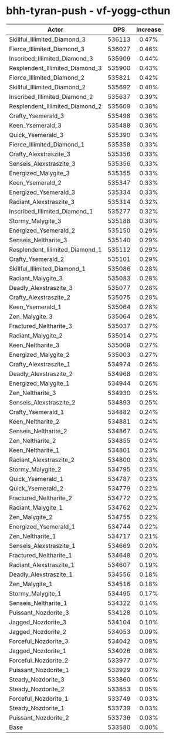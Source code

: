 # bhh-tyran-push - vf-yogg-cthun
| Actor | DPS | Increase |
|---|:---:|:---:|
|Skillful_Illimited_Diamond_3|536113|0.47%|
|Fierce_Illimited_Diamond_3|536027|0.46%|
|Inscribed_Illimited_Diamond_3|535909|0.44%|
|Resplendent_Illimited_Diamond_3|535900|0.43%|
|Fierce_Illimited_Diamond_2|535821|0.42%|
|Skillful_Illimited_Diamond_2|535692|0.40%|
|Inscribed_Illimited_Diamond_2|535637|0.39%|
|Resplendent_Illimited_Diamond_2|535609|0.38%|
|Crafty_Ysemerald_3|535498|0.36%|
|Keen_Ysemerald_3|535488|0.36%|
|Quick_Ysemerald_3|535390|0.34%|
|Fierce_Illimited_Diamond_1|535358|0.33%|
|Crafty_Alexstraszite_3|535356|0.33%|
|Senseis_Alexstraszite_3|535356|0.33%|
|Energized_Malygite_3|535355|0.33%|
|Keen_Ysemerald_2|535347|0.33%|
|Energized_Ysemerald_3|535334|0.33%|
|Radiant_Alexstraszite_3|535314|0.32%|
|Inscribed_Illimited_Diamond_1|535277|0.32%|
|Stormy_Malygite_3|535188|0.30%|
|Energized_Ysemerald_2|535150|0.29%|
|Senseis_Neltharite_3|535140|0.29%|
|Resplendent_Illimited_Diamond_1|535112|0.29%|
|Crafty_Ysemerald_2|535101|0.29%|
|Skillful_Illimited_Diamond_1|535086|0.28%|
|Radiant_Malygite_3|535083|0.28%|
|Deadly_Alexstraszite_3|535077|0.28%|
|Crafty_Alexstraszite_2|535075|0.28%|
|Keen_Ysemerald_1|535064|0.28%|
|Zen_Malygite_3|535064|0.28%|
|Fractured_Neltharite_3|535037|0.27%|
|Radiant_Malygite_2|535014|0.27%|
|Keen_Neltharite_3|535009|0.27%|
|Energized_Malygite_2|535003|0.27%|
|Crafty_Alexstraszite_1|534974|0.26%|
|Deadly_Alexstraszite_2|534968|0.26%|
|Energized_Malygite_1|534944|0.26%|
|Zen_Neltharite_3|534930|0.25%|
|Senseis_Alexstraszite_2|534893|0.25%|
|Crafty_Ysemerald_1|534882|0.24%|
|Keen_Neltharite_2|534881|0.24%|
|Senseis_Neltharite_2|534867|0.24%|
|Zen_Neltharite_2|534855|0.24%|
|Keen_Neltharite_1|534801|0.23%|
|Radiant_Alexstraszite_2|534800|0.23%|
|Stormy_Malygite_2|534795|0.23%|
|Quick_Ysemerald_1|534787|0.23%|
|Quick_Ysemerald_2|534779|0.22%|
|Fractured_Neltharite_2|534772|0.22%|
|Radiant_Malygite_1|534762|0.22%|
|Zen_Malygite_2|534755|0.22%|
|Energized_Ysemerald_1|534744|0.22%|
|Zen_Neltharite_1|534717|0.21%|
|Senseis_Alexstraszite_1|534669|0.20%|
|Fractured_Neltharite_1|534648|0.20%|
|Radiant_Alexstraszite_1|534607|0.19%|
|Deadly_Alexstraszite_1|534556|0.18%|
|Zen_Malygite_1|534516|0.18%|
|Stormy_Malygite_1|534495|0.17%|
|Senseis_Neltharite_1|534322|0.14%|
|Puissant_Nozdorite_3|534128|0.10%|
|Jagged_Nozdorite_3|534104|0.10%|
|Jagged_Nozdorite_2|534053|0.09%|
|Forceful_Nozdorite_3|534042|0.09%|
|Jagged_Nozdorite_1|534026|0.08%|
|Forceful_Nozdorite_2|533977|0.07%|
|Puissant_Nozdorite_1|533929|0.07%|
|Steady_Nozdorite_3|533860|0.05%|
|Steady_Nozdorite_2|533853|0.05%|
|Forceful_Nozdorite_1|533749|0.03%|
|Steady_Nozdorite_1|533739|0.03%|
|Puissant_Nozdorite_2|533736|0.03%|
|Base|533580|0.00%|
